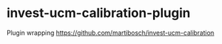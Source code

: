 # invest-ucm-calibration-plugin
Plugin wrapping https://github.com/martibosch/invest-ucm-calibration
